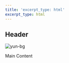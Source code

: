 ```yaml
---
title: 'excerpt_type: html'
excerpt_type: html
---
```


## Header

![yun-bg](https://cdn.yunyoujun.cn/img/bg/stars-timing-0-blur-30px.jpg)

<!-- more -->

Main Content
